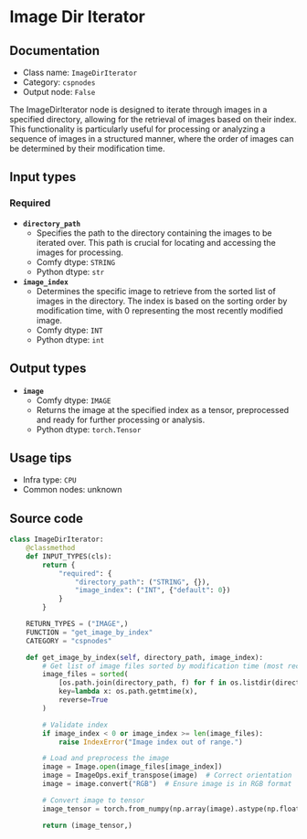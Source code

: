 # Image Dir Iterator
## Documentation
- Class name: `ImageDirIterator`
- Category: `cspnodes`
- Output node: `False`

The ImageDirIterator node is designed to iterate through images in a specified directory, allowing for the retrieval of images based on their index. This functionality is particularly useful for processing or analyzing a sequence of images in a structured manner, where the order of images can be determined by their modification time.
## Input types
### Required
- **`directory_path`**
    - Specifies the path to the directory containing the images to be iterated over. This path is crucial for locating and accessing the images for processing.
    - Comfy dtype: `STRING`
    - Python dtype: `str`
- **`image_index`**
    - Determines the specific image to retrieve from the sorted list of images in the directory. The index is based on the sorting order by modification time, with 0 representing the most recently modified image.
    - Comfy dtype: `INT`
    - Python dtype: `int`
## Output types
- **`image`**
    - Comfy dtype: `IMAGE`
    - Returns the image at the specified index as a tensor, preprocessed and ready for further processing or analysis.
    - Python dtype: `torch.Tensor`
## Usage tips
- Infra type: `CPU`
- Common nodes: unknown


## Source code
```python
class ImageDirIterator:
    @classmethod
    def INPUT_TYPES(cls):
        return {
            "required": {
                "directory_path": ("STRING", {}),
                "image_index": ("INT", {"default": 0})
            }
        }

    RETURN_TYPES = ("IMAGE",)
    FUNCTION = "get_image_by_index"
    CATEGORY = "cspnodes"

    def get_image_by_index(self, directory_path, image_index):
        # Get list of image files sorted by modification time (most recent first)
        image_files = sorted(
            [os.path.join(directory_path, f) for f in os.listdir(directory_path) if f.lower().endswith(('.png', '.jpg', '.jpeg', '.bmp', '.gif'))],
            key=lambda x: os.path.getmtime(x),
            reverse=True
        )

        # Validate index
        if image_index < 0 or image_index >= len(image_files):
            raise IndexError("Image index out of range.")

        # Load and preprocess the image
        image = Image.open(image_files[image_index])
        image = ImageOps.exif_transpose(image)  # Correct orientation
        image = image.convert("RGB")  # Ensure image is in RGB format

        # Convert image to tensor
        image_tensor = torch.from_numpy(np.array(image).astype(np.float32) / 255.0)[None,]

        return (image_tensor,)

```
